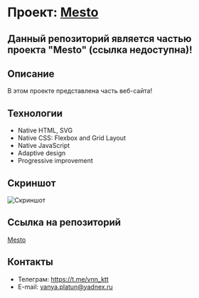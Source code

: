 # Проект: [Mesto](https://github.com/vnn-ktt/mesto-project-ff.git)

## Данный репозиторий является частью проекта "Mesto" (ссылка недоступна)!

## Описание

В этом проекте представлена часть веб-сайта!

## Технологии

- Native HTML, SVG
- Native CSS: Flexbox and Grid Layout
- Native JavaScript
- Adaptive design
- Progressive improvement

## Скриншот

![Скриншот](https://github.com/vnn-ktt/mesto-project-ff/assets/106499823/2d43c999-40f7-44c5-b01e-e1369309bb40)

## Ссылка на репозиторий

[Mesto](https://github.com/vnn-ktt/mesto-project-ff.git)

## Контакты

- Телеграм: <https://t.me/vnn_ktt>
- E-mail: <vanya.platun@yadnex.ru>
